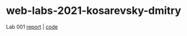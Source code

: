 # web-labs-2021-kosarevsky-dmitry

Lab 001 [report](lab_report/lab_report_001.md) | [code](simple_API)

